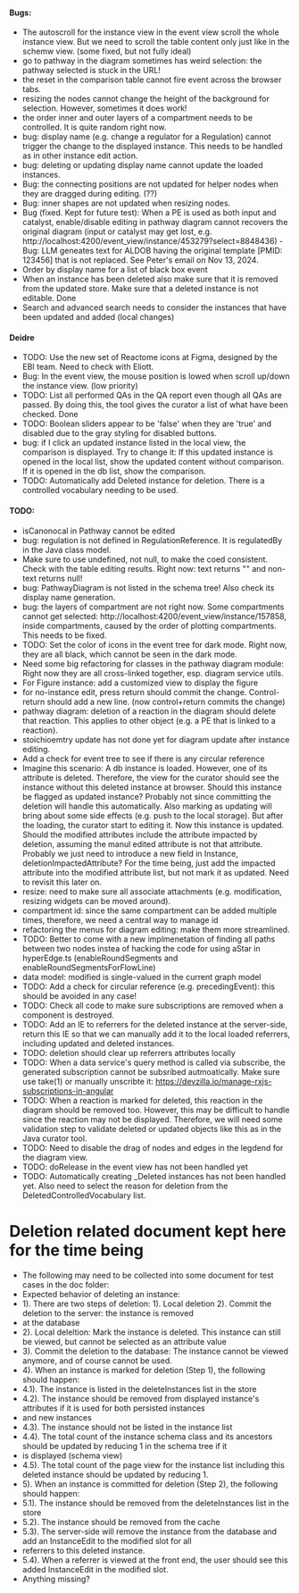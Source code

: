 #### Bugs:
- The autoscroll for the instance view in the event view scroll the whole instance view. But we need to scroll the table content only just like in the schemw view. (some fixed, but not fully ideal)
- go to pathway in the diagram sometimes has weird selection: the pathway selected is stuck in the URL!
- the reset in the comparison table cannot fire event across the browser tabs.
- resizing the nodes cannot change the height of the background for selection. However, sometimes it does work!
- the order inner and outer layers of a compartment needs to be controlled. It is quite random right now.
- bug: display name (e.g. change a regulator for a Regulation) cannot trigger the change to the displayed instance. This needs to be handled as in other instance edit action.
- bug: deleting or updating display name cannot update the loaded instances.
- Bug: the connecting positions are not updated for helper nodes when they are dragged during editing. (??)
- Bug: inner shapes are not updated when resizing nodes.
- Bug (fixed. Kept for future test): When a PE is used as both input and catalyst, enable/disable editing in pathway diagram cannot recovers the original diagram (input or catalyst may get lost, e.g. http://localhost:4200/event_view/instance/453279?select=8848436) - Bug: LLM geneates text for ALDOB having the original template [PMID: 123456] that is not replaced. See Peter's email on Nov 13, 2024.
- Order by display name for a list of black box event
- When an instance has been deleted also make sure that it is removed from the updated store. Make sure that a deleted instance is not editable.
Done 
- Search and advanced search needs to consider the instances that have been updated and added (local changes)

#### Deidre
- TODO: Use the new set of Reactome icons at Figma, designed by the EBI team. Need to check with Eliott.
- Bug: In the event view, the mouse position is lowed when scroll up/down the instance view. (low priority)
- TODO: List all performed QAs in the QA report even though all QAs are passed. By doing this, the tool gives the curator a list of what have been checked. Done
- TODO: Boolean sliders appear to be 'false' when they are 'true' and disabled due to the gray styling for disabled buttons.
- bug: if I click an updated instance listed in the local view, the comparison is displayed. Try to change it: If this updated instance is opened in the local list, show the updated content without comparison. If it is opened in the db list, show the comparison.
- TODO: Automatically add Deleted instance for deletion. There is a controlled vocabulary needing to be used.


#### TODO:
- isCanonocal in Pathway cannot be edited
- bug: regulation is not defined in RegulationReference. It is regulatedBy in the Java class model.
- Make sure to use undefined, not null, to make the coed consistent. Check with the table editing results. Right now: text returns "" and non-text returns null!
- bug: PathwayDiagram is not listed in the schema tree! Also check its display name generation.
- bug: the layers of compartment are not right now. Some compartments cannot get selected: http://localhost:4200/event_view/instance/157858, inside compartments, caused by the order of plotting compartments. This needs to be fixed.
- TODO: Set the color of icons in the event tree for dark mode. Right now, they are all black, which cannot be seen in the dark mode.
- Need some big refactoring for classes in the pathway diagram module: Right now they are all cross-linked together, esp. diagram service utils.
- For Figure instance: add a customized view to display the figure
- for no-instance edit, press return should commit the change. Control-return should add a new line. (now control+return commits the change)
- pathway diagram: deletion of a reaction in the diagram should delete that reaction. This applies to other object (e.g. a PE that is linked to a reaction).
- stoichioemtry update has not done yet for diagram update after instance editing.
- Add a check for event tree to see if there is any circular reference
- Imagine this scenario: A db instance is loaded. However, one of its attribute is deleted. Therefore, the view for the curator should see the instance without this deleted instance at browser. Should this instance be flagged as updated instance? Probably not since committing the deletion will handle this automatically. Also marking as updating will bring about some side effects (e.g. push to the local storage). But after the loading, the curator start to editing it. Now this instance is updated. Should the modified attributes include the attribute impacted by deletion, assuming the manul edited attribute is not that attribute. Probably we just need to introduce a new field in Instance, deletionImpactedAttribute? For the time being, just add the impacted attribute into the modified attribute list, but not mark it as updated. Need to revisit this later on.
- resize: need to make sure all associate attachments (e.g. modification, resizing widgets can be moved around).
- compartment id: since the same compartment can be added multiple times, therefore, we need a central way to manage id
- refactoring the menus for diagram editing: make them more streamlined.
- TODO: Better to come with a new implmenetation of finding all paths between two nodes instea of hacking the code for using aStar in hyperEdge.ts (enableRoundSegments and enableRoundSegmentsForFlowLine)
- data model: modified is single-valued in the current graph model
- TODO: Add a check for circular reference (e.g. precedingEvent): this should be avoided in any case!
- TODO: Check all code to make sure subscriptions are removed when a component is destroyed.
- TODO: Add an IE to referrers for the deleted instance at the server-side, return this IE so that we can manually add it to the local loaded referrers, including updated and deleted instances.
- TODO: deletion should clear up referrers attributes locally
- TODO: When a data service's query method is called via subscribe, the generated subscription cannot be subsribed autmoatically. Make sure use take(1) or manually unscribte it: https://devzilla.io/manage-rxjs-subscriptions-in-angular
- TODO: When a reaction is marked for deleted, this reaction in the diagram should be removed too. However, this may be difficult to handle since the reaction may not be displayed. Therefore, we will need some validation step to validate deleted or updated objects like this as in the Java curator tool.
- TODO: Need to disable the drag of nodes and edges in the legdend for the diagram view.
- TODO: doRelease in the event view has not been handled yet
- TODO: Automatically creating _Deleted instances has not been handled yet. Also need to select the reason for deletion from the DeletedControlledVocabulary list.

# Deletion related document kept here for the time being
 * The following may need to be collected into some document for test cases in the doc folder:
 * Expected behavior of deleting an instance:
 * 1). There are two steps of deletion: 1). Local deletion 2). Commit the deletion to the server: the instance is removed
 * at the database
 * 2). Local deleltion: Mark the instance is deleted. This instance can still be viewed, but cannot be selected as an attribute value
 * 3). Commit the deletion to the database: The instance cannot be viewed anymore, and of course cannot be used.
 * 4). When an instance is marked for deletion (Step 1), the following should happen:
 * 4.1). The instance is listed in the deleteInstances list in the store
 * 4.2). The instance should be removed from displayed instance's attributes if it is used for both persisted instances
 * and new instances
 * 4.3). The instance should not be listed in the instance list
 * 4.4). The total count of the instance schema class and its ancestors should be updated by reducing 1 in the schema tree if it
 * is displayed (schema view)
 * 4.5). The total count of the page view for the instance list including this deleted instance should be updated by reducing 1.
 * 5). When an instance is committed for deletion (Step 2), the following should happen:
 * 5.1). The instance should be removed from the deleteInstances list in the store
 * 5.2). The instance should be removed from the cache
 * 5.3). The server-side will remove the instance from the database and add an InstanceEdit to the modified slot for all
 * referrers to this deleted instance.
 * 5.4). When a referrer is viewed at the front end, the user should see this added InstanceEdit in the modified slot.
 * Anything missing?
